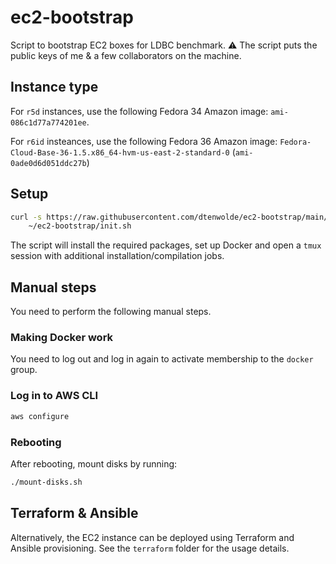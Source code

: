 # ec2-bootstrap

Script to bootstrap EC2 boxes for LDBC benchmark.
:warning: The script puts the public keys of me & a few collaborators on the machine.

## Instance type

For `r5d` instances, use the following Fedora 34 Amazon image: `ami-086c1d77a774201ee`.

For `r6id` insteances, use the following Fedora 36 Amazon image:
`Fedora-Cloud-Base-36-1.5.x86_64-hvm-us-east-2-standard-0` (`ami-0ade0d6d051ddc27b`)

## Setup

```bash
curl -s https://raw.githubusercontent.com/dtenwolde/ec2-bootstrap/main/bootstrap.sh | bash && \
    ~/ec2-bootstrap/init.sh
```

The script will install the required packages, set up Docker and open a `tmux` session with additional installation/compilation jobs.

## Manual steps

You need to perform the following manual steps.

### Making Docker work

You need to log out and log in again to activate membership to the `docker` group.

### Log in to AWS CLI

```bash
aws configure
```

### Rebooting

After rebooting, mount disks by running:

```bash
./mount-disks.sh
```

## Terraform & Ansible

Alternatively, the EC2 instance can be deployed using Terraform and Ansible provisioning. See the `terraform` folder for the usage details.

